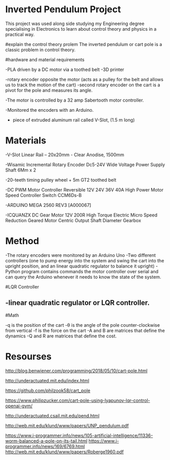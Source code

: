 # Inverted Pendulum Project 

This project was used along side studying my Engineering degree specialising in Electronics to learn about control theory and physics in a practical way. 

#explain the control theory prolem 
The inverted pendulum or cart pole is a classic problem in control theory.

#hardware and material requirements 

-PLA driven by a DC motor via a toothed belt
-3D printer 

-rotary encoder opposite the motor (acts as a pulley for the belt and allows us to track the motion of the cart)
-second rotary encoder on the cart is a pivot for the pole and measures its angle. 

-The motor is controlled by a 32 amp Sabertooth motor controller.

-Monitored the encoders with an Arduino.

- piece of extruded aluminum rail called V-Slot, (1.5 m long)

# Materials 

-V-Slot Linear Rail – 20x20mm - Clear Anodise, 1500mm

-Wisamic Incremental Rotary Encoder Dc5-24V Wide Voltage Power Supply Shaft 6Mm x 2

-20-teeth timing pulley wheel + 5m GT2 toothed belt

-DC PWM Motor Controller Reversible 12V 24V 36V 40A High Power Motor Speed Controller Switch CCM6Ds-B

-ARDUINO MEGA 2560 REV3 [A000067]

-ICQUANZX DC Gear Motor 12V 200R High Torque Electric Micro Speed Reduction Geared Motor Centric Output Shaft Diameter Gearbox

# Method


-The rotary encoders were monitored by an Arduino Uno
-Two different controllers (one to pump energy into the system and swing the cart into the upright position, and an linear quadratic regulator to balance it upright)
-Python program contains commands the motor controller over serial and can query the Arduino whenever it needs to know the state of the system.

#LQR Controller

-linear quadratic regulator or LQR controller. 
-

#Math 

-q is the position of the cart
-θ is the angle of the pole counter-clockwise from vertical 
-f is the force on the cart
-A and B are matrices that define the dynamics
-Q and R are matrices that define the cost. 


# Resourses 

http://blog.benwiener.com/programming/2018/05/10/cart-pole.html

http://underactuated.mit.edu/index.html

https://github.com/philzook58/cart_pole

https://www.philipzucker.com/cart-pole-using-lyapunov-lqr-control-openai-gym/

http://underactuated.csail.mit.edu/pend.html

http://web.mit.edu/klund/www/papers/UNP_pendulum.pdf

https://www.i-programmer.info/news/105-artificial-intelligence/11336-worm-balanced-a-pole-on-its-tail.html
https://www.i-programmer.info/news/169/6769.html
http://web.mit.edu/klund/www/papers/Roberge1960.pdf

